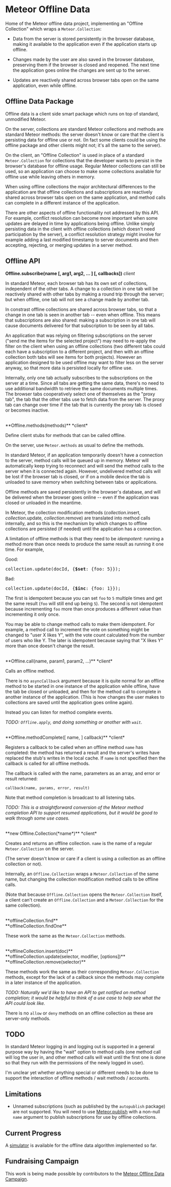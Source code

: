# Meteor Offline Data #

Home of the Meteor offline data project, implementing an "Offline
Collection" which wraps a `Meteor.Collection`:

* Data from the server is stored persistently in the browser database,
making it available to the application even if the application starts
up offline.

* Changes made by the user are also saved in the browser database,
preserving them if the browser is closed and reopened. The next time
the application goes online the changes are sent up to the server.

* Updates are reactively shared across browser tabs open on the same
application, even while offline.


## Offline Data Package

Offline data is a client side smart package which runs on top of
standard, unmodified Meteor.

On the server, collections are standard Meteor collections and methods
are standard Meteor methods: the server doesn't know or care that the
client is persisting data for offline use or not.  (In fact some
clients could be using the offline package and other clients might
not; it's all the same to the server).

On the client, an "Offline Collection" is used in place of a standard
`Meteor.Collection` for collections that the developer wants to
persist in the browser's database for offline usage.  Regular Meteor
collections can still be used, so an application can choose to make
some collections available for offline use while leaving others in
memory.

When using offline collections the major architectural differences to
the application are that offline collections and subscriptions are
reactively shared across browser tabs open on the same application,
and method calls can complete in a different instance of the
application.

There are other aspects of offline functionality not addressed
by this API.  For example, conflict resolution can become more
important when some updates are delayed in time by applications being
offline.  Unlike simply persisting data in the client with offline
collections (which doesn't need participation by the server), a
conflict resolution strategy might involve for example adding a last
modified timestamp to server documents and then accepting, rejecting,
or merging updates in a server method.


## Offline API

**Offline.subscribe(name [, arg1, arg2, ... ] [, callbacks])**
*client*

In standard Meteor, each browser tab has its own set of collections,
independent of the other tabs.  A change to a collection in one tab
will be reactively shared with other tabs by making a round trip
through the server; but when offline, one tab will not see a change
made by another tab.

In constrast offline collections are shared across browser tabs, so
that a change in one tab is seen in another tab -- even when offline.
This means that subscriptions are also shared: making a subscription
in one tab will cause documents delivered for that subscription to be
seen by all tabs.

An application that was relying on filtering subscriptions on the
server ("send me the items for the selected project") may need to
re-apply the filter on the client when using an offline collections
(two different tabs could each have a subscription to a different
project, and then with an offline collection both tabs will see items
for both projects).  However an application designed to be used
offline may want to filter less on the server anyway, so that more
data is persisted locally for offline use.

Internally, only one tab actually subscribes to the subscriptions on
the server at a time.  Since all tabs are getting the same data,
there's no need to use additional bandwidth to retrieve the same
documents multiple times.  The browser tabs cooperatively select one
of themselves as the "proxy tab", the tab that the other tabs use to
fetch data from the server.  The proxy tab can change over time if the
tab that is currently the proxy tab is closed or becomes inactive.


<br>
**Offline.methods(methods)**  *client*

Define client stubs for methods that can be called offline.

On the server, use `Meteor.methods` as usual to define the methods.

In standard Meteor, if an application temporarily doesn't have a
connection to the server, method calls will be queued up in memory.
Meteor will automatically keep trying to reconnect and will send the
method calls to the server when it is connected again.  However,
undelivered method calls will be lost if the browser tab is closed, or
if on a mobile device the tab is unloaded to save memory when
switching between tabs or applications.

Offline methods are saved persistently in the browser's database, and
will be delivered when the browser goes online -- even if the
application was closed or unloaded in the meantime.

In Meteor, the collection modification methods
(<em>collection</em>.insert, <em>collection</em>.update,
<em>collection</em>.remove) are translated into method calls
internally, and so this is the mechanism by which changes to offline
collections are persisted (if needed) until the application has a
connection.

A limitation of offline methods is that they need to be *idempotent*:
running a method more than once needs to produce the same result as
running it one time.  For example,

Good:
<pre>collection.update(docId, {<b>$set</b>: {foo: 5}});</pre>

Bad:
<pre>collection.update(docId, {<b>$inc</b>: {foo: 1}});</pre>

The first is idempotent because you can set `foo` to `5` multiple
times and get the same result (`foo` will still end up being `5`).
The second is not idempotent because incrementing `foo` more than once
produces a different value than incrementing it only once.

You may be able to change method calls to make them idempotent.  For
example, a method call to increment the vote on something might be
changed to "user X likes Y", with the vote count calculated from the
number of users who like Y.  The later is idempotent because saying
that "X likes Y" more than once doesn't change the result.


<br>
**Offline.call(name, param1, param2, ...)**  *client*

Calls an offline method.

There is no `asyncCallback` argument because it is quite normal for an
offline method to be started in one instance of the application while
offline, have the tab be closed or unloaded, and then for the method
call to complete in another instance of the application.  (This is how
changes the user makes to collections are saved until the application
goes online again).

Instead you can listen for method complete events.

*TODO: `Offline.apply`, and doing something or another with `wait`.*


<br>
**Offline.methodComplete([ name, ] callback)**  *client*

Registers a callback to be called when an offline method `name` has
completed: the method has returned a result and the server's writes
have replaced the stub's writes in the local cache.  If `name` is not
specified then the callback is called for all offline methods.

The callback is called with the name, parameters as an array, and
error or result returned:

    callback(name, params, error, result)

Note that method completion is broadcast to all listening tabs.

*TODO: This is a straightforward conversion of the Meteor method
 completion API to support resumed applications, but it would be good
 to walk through some use cases.*


<br>
**new Offline.Collection(*name*)**  *client*

Creates and returns an offline collection.  `name` is the name of a
regular `Meteor.Collection` on the server.

(The server doesn't know or care if a client is using a collection as
an offline collection or not).

Internally, an `Offline.Collection` wraps a `Meteor.Collection` of the
same name, but changing the collection modification method calls to be
offline calls.

(Note that because `Offline.Collection` opens the `Meteor.Collection`
itself, a client can't create an `Offline.Collection` and a
`Meteor.Collection` for the same collection).

<br>
**offlineCollection.find**
<br>**offlineCollection.findOne**

These work the same as the `Meteor.Collection` methods.

<br>
**offlineCollection.insert(doc)**
<br>**offlineCollection.update(selector, modifier, [options])**
<br>**offlineCollection.remove(selector)**

These methods work the same as their corresponding `Meteor.Collection`
methods, except for the lack of a callback since the methods may
complete in a later instance of the application.

*TODO: Naturally we'd like to have an API to get notified on method
completion; it would be helpful to think of a use case to help see
what the API could look like.*

There is no `allow` or `deny` methods on an offline collection as
these are server-only methods.


## TODO ##

In standard Meteor logging in and logging out is supported in a
general purpose way by having the "wait" option to method calls (one
method call will log the user in, and other method calls will wait
until the first one is done so that they run with the permissions of
the newly logged in user).

I'm unclear yet whether anything special or different needs to be done
to support the interaction of offline methods / wait methods /
accounts.


## Limitations ##

* Unnamed subscriptions (such as published by the `autopublish`
package) are not supported.  You will need to use
[Meteor.publish](http://docs.meteor.com/#meteor_publish) with a
non-null `name` argument to publish subscriptions for use by offline
collections.


## Current Progress ##

A [simulator](https://github.com/awwx/meteor-offline-sim#readme) is
available for the offline data algorithm implemented so far.


## Fundraising Campaign ##

This work is being made possible by contributors to the
[Meteor Offline Data Campaign](http://offline-data.meteor.com/).

